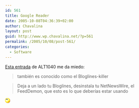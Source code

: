 ```yaml
---
id: 561
title: Google Reader
date: 2005-10-08T04:36:39+02:00
author: Chavalina
layout: post
guid: http://www.wp.chavalina.net/?p=561
permalink: /2005/10/08/post-561/
categories:
  - Software
---
```

<a href="http://alt1040.com/archivo/2005/10/07/google-reader/" target="_blank">Esta entrada</a> de ALT1040 me da miedo: 

> también es conocido como el Bloglines-killer

> Deja a un lado tu Bloglines, desinstala tu NetNewsWire, el FeedDemon, que esto es lo que deber&iacute;as estar usando

![emo](/imagenes/emoticonos/pensativo.gif)